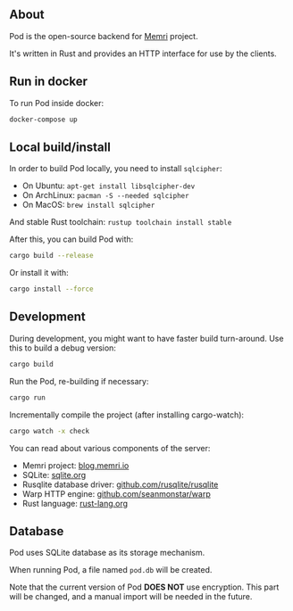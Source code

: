 ## About

Pod is the open-source backend for [Memri](https://blog.memri.io/) project.

It's written in Rust and provides an HTTP interface for use by the clients.


## Run in docker
To run Pod inside docker:
```sh
docker-compose up
```


## Local build/install

In order to build Pod locally, you need to install `sqlcipher`:

* On Ubuntu: `apt-get install libsqlcipher-dev`
* On ArchLinux: `pacman -S --needed sqlcipher`
* On MacOS: `brew install sqlcipher`

And stable Rust toolchain: `rustup toolchain install stable`

After this, you can build Pod with:
```sh
cargo build --release
```

Or install it with:
```sh
cargo install --force
```


## Development
During development, you might want to have faster build turn-around. Use this to build a debug version:
```sh
cargo build
```

Run the Pod, re-building if necessary:
```sh
cargo run
```

Incrementally compile the project (after installing cargo-watch):
```sh
cargo watch -x check
```

You can read about various components of the server:

* Memri project: [blog.memri.io](https://blog.memri.io/)
* SQLite: [sqlite.org](https://sqlite.org)
* Rusqlite database driver: [github.com/rusqlite/rusqlite](https://github.com/rusqlite/rusqlite)
* Warp HTTP engine: [github.com/seanmonstar/warp](https://github.com/seanmonstar/warp)
* Rust language: [rust-lang.org](https://www.rust-lang.org/)


## Database
Pod uses SQLite database as its storage mechanism.

When running Pod, a file named `pod.db` will be created.

Note that the current version of Pod **DOES NOT** use encryption.
This part will be changed, and a manual import will be needed in the future.
